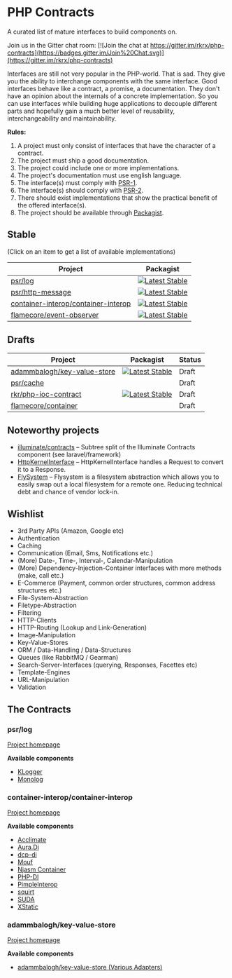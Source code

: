 PHP Contracts
=============

A curated list of mature interfaces to build components on.

Join us in the Gitter chat room: [![Join the chat at https://gitter.im/rkrx/php-contracts](https://badges.gitter.im/Join%20Chat.svg)](https://gitter.im/rkrx/php-contracts)

Interfaces are still not very popular in the PHP-world. That is sad. They give you the ability to interchange components with the same interface.
Good interfaces behave like a contract, a promise, a documentation. They don't have an opinion about the internals of a concrete implementation.
So you can use interfaces while building huge applications to decouple different parts and hopefully gain a much better level of reusability,
interchangeability and maintainability.

**Rules:**

1. A project must only consist of interfaces that have the character of a contract.
2. The project must ship a good documentation.
3. The project could include one or more implementations.
4. The project's documentation must use english language.
5. The interface(s) must comply with [PSR-1](http://www.php-fig.org/psr/psr-1/).
6. The interface(s) should comply with [PSR-2](http://www.php-fig.org/psr/psr-2/).
7. There should exist implementations that show the practical benefit of the offered interface(s).
8. The project should be available through [Packagist](https://packagist.org/).


## Stable

(Click on an item to get a list of available implementations)

| Project | Packagist |
|---------|-----------|
| [psr/log](#psrlog) | [![Latest Stable](http://img.shields.io/packagist/v/psr/log.svg)](https://packagist.org/packages/psr/log) |
| [psr/http-message](https://github.com/php-fig/http-message) | [![Latest Stable](http://img.shields.io/packagist/v/psr/http-message.svg)](https://packagist.org/packages/psr/http-message) |
| [container-interop/container-interop](#container-interopcontainer-interop) | [![Latest Stable](http://img.shields.io/packagist/v/container-interop/container-interop.svg)](https://packagist.org/packages/container-interop/container-interop) |
| [flamecore/event-observer](https://github.com/FlameCore/EventObserver) | [![Latest Stable](http://img.shields.io/packagist/v/flamecore/event-observer.svg)](https://packagist.org/packages/flamecore/event-observer) |

## Drafts

| Project | Packagist | Status |
|---------|-----------|--------|
| [adammbalogh/key-value-store](#adammbaloghkey-value-store) | [![Latest Stable](http://img.shields.io/packagist/v/adammbalogh/key-value-store.svg)](https://packagist.org/packages/adammbalogh/key-value-store) | Draft |
| [psr/cache](https://github.com/php-fig/fig-standards/blob/master/proposed/cache.md) | | Draft |
| [rkr/php-ioc-contract](https://packagist.org/packages/rkr/php-ioc-contract) | [![Latest Stable](http://img.shields.io/packagist/v/rkr/php-di-ioc-adapter.svg)](https://packagist.org/packages/rkr/php-di-ioc-adapter) | Draft |
| [flamecore/container](https://github.com/FlameCore/Container) | | Draft |


## Noteworthy projects

* [illuminate/contracts](https://github.com/illuminate/contracts) – Subtree split of the Illuminate Contracts component (see laravel/framework)
* [HttpKernelInterface](https://github.com/symfony/symfony/blob/master/src/Symfony/Component/HttpKernel/HttpKernelInterface.php) – HttpKernelInterface handles a Request to convert it to a Response.
* [FlySystem](http://flysystem.thephpleague.com) – Flysystem is a filesystem abstraction which allows you to easily swap out a local filesystem for a remote one. Reducing technical debt and chance of vendor lock-in. 

## Wishlist

* 3rd Party APIs (Amazon, Google etc)
* Authentication
* Caching
* Communication (Email, Sms, Notifications etc.)
* (More) Date-, Time-, Interval-, Calendar-Manipulation
* (More) Dependency-Injection-Container interfaces with more methods (make, call etc.)
* E-Commerce (Payment, common order structures, common address structures etc.)
* File-System-Abstraction
* Filetype-Abstraction
* Filtering
* HTTP-Clients
* HTTP-Routing (Lookup and Link-Generation)
* Image-Manipulation
* Key-Value-Stores
* ORM / Data-Handling / Data-Structures
* Queues (like RabbitMQ / Gearman)
* Search-Server-Interfaces (querying, Responses, Facettes etc)
* Template-Engines
* URL-Manipulation
* Validation


## The Contracts

### psr/log

[Project homepage](https://github.com/php-fig/log)

**Available components**

* [KLogger](https://github.com/katzgrau/KLogger)
* [Monolog](https://github.com/Seldaek/monolog)

### container-interop/container-interop

[Project homepage](https://github.com/container-interop/container-interop)

**Available components**

* [Acclimate](https://github.com/jeremeamia/acclimate-container)
* [Aura.Di](https://github.com/auraphp/Aura.Di/tree/3.x)
* [dcp-di](https://github.com/estelsmith/dcp-di)
* [Mouf](http://mouf-php.com/)
* [Njasm Container](https://github.com/njasm/container)
* [PHP-DI](http://php-di.org/)
* [PimpleInterop](https://github.com/moufmouf/pimple-interop)
* [squirt](https://github.com/phlogisticfugu/squirt)
* [SUDA](https://github.com/guide42/suda)
* [XStatic](https://github.com/jeremeamia/xstatic)

### adammbalogh/key-value-store

[Project homepage](https://github.com/adammbalogh/key-value-store)

**Available components**

* [adammbalogh/key-value-store (Various Adapters)](https://github.com/adammbalogh/key-value-store#adapters)
